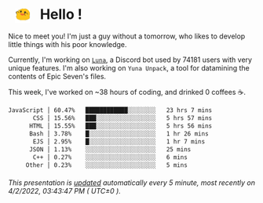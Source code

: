 <h1>   <img src="./spoink.gif" style="vertical-align:middle;" width="30px">   Hello ! </h1>

Nice to meet you! I'm just a guy without a tomorrow, who likes to develop little things with his poor knowledge.

Currently, I'm working on <a href='https://github.com/Asgarrrr/Luna'>`Luna`</a>, a Discord bot used by 74181 users with very unique features. I'm also working on `Yuna Unpack`, a tool for datamining the contents of Epic Seven's files.

This week, I've worked on ~38 hours of coding, and drinked 0 coffees ☕.

```
JavaScript │ 60.47%   ████████████░░░░░░░░   23 hrs 7 mins
       CSS │ 15.56%   ███░░░░░░░░░░░░░░░░░   5 hrs 57 mins
      HTML │ 15.55%   ███░░░░░░░░░░░░░░░░░   5 hrs 56 mins
      Bash │ 3.78%    █░░░░░░░░░░░░░░░░░░░   1 hr 26 mins
       EJS │ 2.95%    █░░░░░░░░░░░░░░░░░░░   1 hr 7 mins
      JSON │ 1.13%    ░░░░░░░░░░░░░░░░░░░░   25 mins
       C++ │ 0.27%    ░░░░░░░░░░░░░░░░░░░░   6 mins
     Other │ 0.23%    ░░░░░░░░░░░░░░░░░░░░   5 mins
```

###### This presentation is [updated](https://github.com/Asgarrrr) automatically every 5 minute, most recently on 4/2/2022, 03:43:47 PM ( UTC±0 ).
